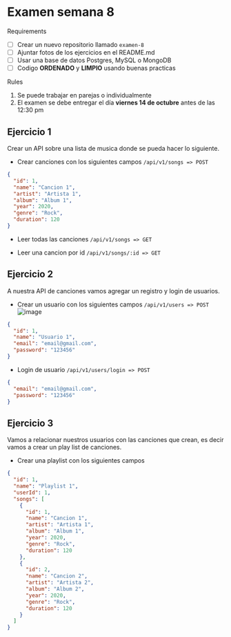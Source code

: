 # Examen semana 8

Requirements

- [ ] Crear un nuevo repositorio llamado `examen-8`
- [ ] Ajuntar fotos de los ejercicios en el README.md
- [ ] Usar una base de datos Postgres, MySQL o MongoDB
- [ ] Codigo **ORDENADO** y **LIMPIO** usando buenas practicas

Rules

1. Se puede trabajar en parejas o individualmente
2. El examen se debe entregar el día **viernes 14 de octubre** antes de las 12:30 pm

## Ejercicio 1

Crear un API sobre una lista de musica donde se pueda hacer lo siguiente.

- Crear canciones con los siguientes campos `/api/v1/songs => POST`

```json
{
  "id": 1,
  "name": "Cancion 1",
  "artist": "Artista 1",
  "album": "Album 1",
  "year": 2020,
  "genre": "Rock",
  "duration": 120
}
```

- Leer todas las canciones `/api/v1/songs => GET`

- Leer una cancion por id `/api/v1/songs/:id => GET`
  
## Ejercicio 2

A nuestra API de canciones vamos agregar un registro y login de usuarios.

- Crear un usuario con los siguientes campos `/api/v1/users => POST`
![image](https://user-images.githubusercontent.com/51338520/195907270-64519537-c7ca-4899-b8eb-7cd1848616fd.png)

```json
{
  "id": 1,
  "name": "Usuario 1",
  "email": "email@gmail.com",
  "password": "123456"
}
```

- Login de usuario `/api/v1/users/login => POST`

```json
{
  "email": "email@gmail.com",
  "password": "123456"
}
```

## Ejercicio 3

Vamos a relacionar nuestros usuarios con las canciones que crean, es decir vamos a crear un play list de canciones.

- Crear una playlist con los siguientes campos

```json
{
  "id": 1,
  "name": "Playlist 1",
  "userId": 1,
  "songs": [
    {
      "id": 1,
      "name": "Cancion 1",
      "artist": "Artista 1",
      "album": "Album 1",
      "year": 2020,
      "genre": "Rock",
      "duration": 120
    },
    {
      "id": 2,
      "name": "Cancion 2",
      "artist": "Artista 2",
      "album": "Album 2",
      "year": 2020,
      "genre": "Rock",
      "duration": 120
    }
  ]
}
```
